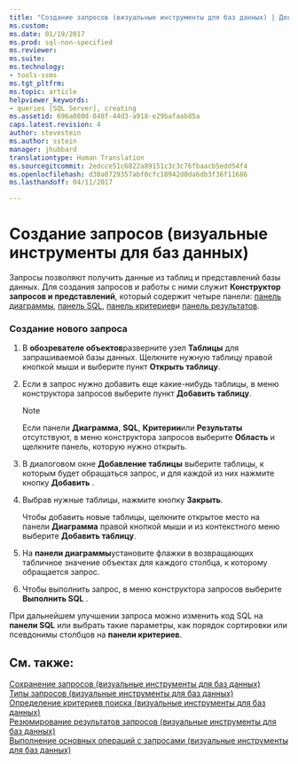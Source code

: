 ```yaml
---
title: "Создание запросов (визуальные инструменты для баз данных) | Документация Майкрософт"
ms.custom: 
ms.date: 01/19/2017
ms.prod: sql-non-specified
ms.reviewer: 
ms.suite: 
ms.technology:
- tools-ssms
ms.tgt_pltfrm: 
ms.topic: article
helpviewer_keywords:
- queries [SQL Server], creating
ms.assetid: 696a080d-848f-44d3-a918-e29bafaab85a
caps.latest.revision: 4
author: stevestein
ms.author: sstein
manager: jhubbard
translationtype: Human Translation
ms.sourcegitcommit: 2edcce51c6822a89151c3c3c76fbaacb5edd54f4
ms.openlocfilehash: d30a0729357abf0cfc18942d0da6db3f36f11686
ms.lasthandoff: 04/11/2017

---
```

# <a name="create-queries-visual-database-tools"></a>Создание запросов (визуальные инструменты для баз данных)
Запросы позволяют получить данные из таблиц и представлений базы данных. Для создания запросов и работы с ними служит **Конструктор запросов и представлений**, который содержит четыре панели: [панель диаграммы](../../ssms/visual-db-tools/diagram-pane-visual-database-tools.md), [панель SQL](../../ssms/visual-db-tools/sql-pane-visual-database-tools.md), [панель критериев](../../ssms/visual-db-tools/criteria-pane-visual-database-tools.md)и [панель результатов](../../ssms/visual-db-tools/results-pane-visual-database-tools.md).  
  
### <a name="to-create-a-new-query"></a>Создание нового запроса  
  
1.  В **обозревателе объектов**разверните узел **Таблицы** для запрашиваемой базы данных. Щелкните нужную таблицу правой кнопкой мыши и выберите пункт **Открыть таблицу**.  
  
2.  Если в запрос нужно добавить еще какие-нибудь таблицы, в меню конструктора запросов выберите пункт **Добавить таблицу**.  
  
    > [!NOTE]  
    > Если панели **Диаграмма**, **SQL**, **Критерии**или **Результаты** отсутствуют, в меню конструктора запросов выберите **Область** и щелкните панель, которую нужно открыть.  
  
3.  В диалоговом окне **Добавление таблицы** выберите таблицы, к которым будет обращаться запрос, и для каждой из них нажмите кнопку **Добавить** .  
  
4.  Выбрав нужные таблицы, нажмите кнопку **Закрыть**.  
  
    Чтобы добавить новые таблицы, щелкните открытое место на панели **Диаграмма** правой кнопкой мыши и из контекстного меню выберите **Добавить таблицу**.  
  
5.  На **панели диаграммы**установите флажки в возвращающих табличное значение объектах для каждого столбца, к которому обращается запрос.  
  
6.  Чтобы выполнить запрос, в меню конструктора запросов выберите **Выполнить SQL** .  
  
При дальнейшем улучшении запроса можно изменить код SQL на **панели SQL** или выбрать такие параметры, как порядок сортировки или псевдонимы столбцов на **панели критериев**.  
  
## <a name="see-also"></a>См. также:  
[Сохранение запросов (визуальные инструменты для баз данных)](../../ssms/visual-db-tools/save-queries-visual-database-tools.md)  
[Типы запросов (визуальные инструменты для баз данных)](../../ssms/visual-db-tools/types-of-queries-visual-database-tools.md)  
[Определение критериев поиска (визуальные инструменты для баз данных)](../../ssms/visual-db-tools/specify-search-criteria-visual-database-tools.md)  
[Резюмирование результатов запросов (визуальные инструменты для баз данных)](../../ssms/visual-db-tools/summarize-query-results-visual-database-tools.md)  
[Выполнение основных операций с запросами (визуальные инструменты для баз данных)](../../ssms/visual-db-tools/perform-basic-operations-with-queries-visual-database-tools.md)  
  

